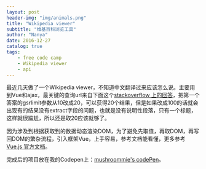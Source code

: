 ```yaml
---
layout: post
header-img: "img/animals.png"
title: "Wikipedia viewer"
subtitle: "维基百科浏览工具"
author: "Nanya"
date: 2016-12-27
catalog: true
tags:
    - free code camp
    - Wikipedia viewer
    - api
---
```


最近几天做了一个Wikipedia viewer，不知道中文翻译过来应该怎么说。主要用到Vue和ajax，最关键的查询url来自下面这个[stackoverflow 上的回答]("http://stackoverflow.com/questions/25891076/wikipedia-api-fulltext-search-to-return-articles-with-title-snippet-and-image")，把第一个答案的gsrlimit参数从10改成20，可以获得20个结果，但是如果改成100的话就会出现有的结果没有extract字段的问题，也就是没有说明性段落，只有一个标题，这样就很尴尬，所以还是取20应该就够了。

因为涉及到根据获取到的数据动态渲染DOM，为了避免先取值，再取DOM，再写回DOM的繁杂流程，引入框架Vue，上手容易，参考文档能看懂，更多参考[Vue.js 官方文档]("https://cn.vuejs.org/v2/guide/")。

完成后的项目放在我的Codepen上：[mushroommie's codePen]("http://codepen.io/mushroommie/full/xRNeGe/")。